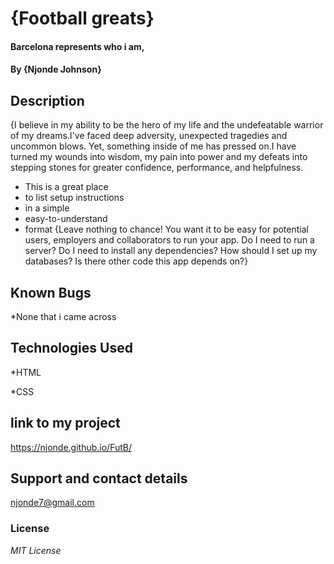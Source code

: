 # {Football greats}
#### Barcelona represents who i am, 
#### By **{Njonde Johnson}**
## Description
{I believe in my ability to be the hero of my life and the undefeatable warrior of my dreams.I've faced deep adversity, unexpected tragedies and uncommon blows. Yet, something inside of me has pressed on.I have turned my wounds into wisdom, my pain into power and my defeats into stepping stones for greater confidence, performance, and helpfulness.
* This is a great place
* to list setup instructions
* in a simple
* easy-to-understand
* format
{Leave nothing to chance! You want it to be easy for potential users, employers and collaborators to run your app. Do I need to run a server? Do I need to install any dependencies? How should I set up my databases? Is there other code this app depends on?}
## Known Bugs
*None that i came across
## Technologies Used
*HTML

*CSS
## link to my project
 https://njonde.github.io/FutB/

## Support and contact details
njonde7@gmail.com
### License
*MIT License*
